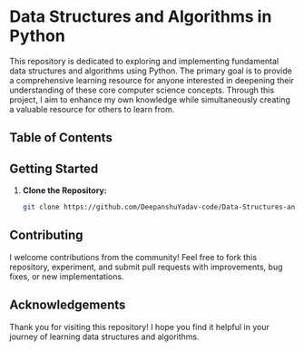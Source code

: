 # Data Structures and Algorithms in Python

This repository is dedicated to exploring and implementing fundamental data structures and algorithms using Python. The primary goal is to provide a comprehensive learning resource for anyone interested in deepening their understanding of these core computer science concepts. Through this project, I aim to enhance my own knowledge while simultaneously creating a valuable resource for others to learn from. 

## Table of Contents

## Getting Started

1. **Clone the Repository:**
	```bash
   git clone https://github.com/DeepanshuYadav-code/Data-Structures-and-Algorithms.git

## Contributing

I welcome contributions from the community! Feel free to fork this repository, experiment, and submit pull requests with improvements, bug fixes, or new implementations.

## Acknowledgements

Thank you for visiting this repository! I hope you find it helpful in your journey of learning data structures and algorithms.